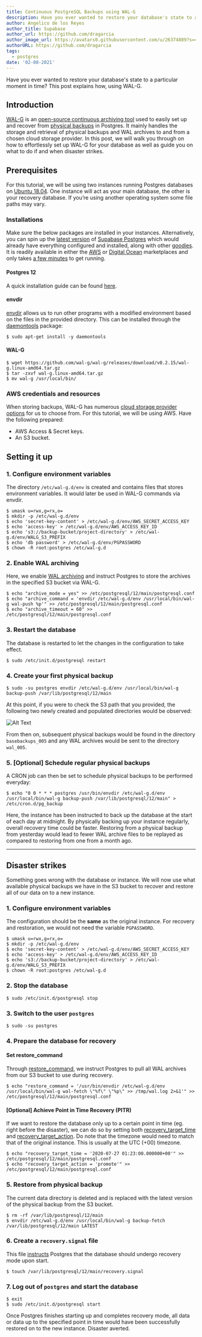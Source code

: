 ```yaml
---
title: Continuous PostgreSQL Backups using WAL-G
description: Have you ever wanted to restore your database's state to a particular moment in time? This post explains how, using WAL-G.
author: Angelico de los Reyes
author_title: Supabase
author_url: https://github.com/dragarcia
author_image_url: https://avatars0.githubusercontent.com/u/26374889?s=400&u=f5e35e9b47a50fa2b4d8c4bb96babd921071bcf1&v=4
authorURL: https://github.com/dragarcia
tags:
  - postgres
date: '02-08-2021'
---
```


Have you ever wanted to restore your database's state to a particular moment in time? This post explains how, using WAL-G.

<!--truncate-->

## Introduction

[WAL-G](https://github.com/wal-g/wal-g) is an [open-source continuous archiving tool](https://www.citusdata.com/blog/2017/08/18/introducing-wal-g-faster-restores-for-postgres/) used to easily set up and recover from [physical backups](https://supabase.io/blog/2020/07/17/postgresql-physical-logical-backups) in Postgres. It mainly handles the storage and retrieval of physical backups and WAL archives to and from a chosen cloud storage provider. In this post, we will walk you through on how to effortlessly set up WAL-G for your database as well as guide you on what to do if and when disaster strikes.

## Prerequisites

For this tutorial, we will be using two instances running Postgres databases on [Ubuntu 18.04](https://releases.ubuntu.com/18.04/). One instance will act as your main database, the other is your recovery database. If you’re using another operating system some file paths may vary.

### Installations

Make sure the below packages are installed in your instances. Alternatively, you can spin up the [latest version](https://github.com/supabase/postgres/releases/tag/v0.13.0) of [Supabase Postgres](https://github.com/supabase/postgres) which would already have everything configured and installed, along with other [goodies](https://github.com/supabase/postgres#features). It is readily available in either the [AWS](https://aws.amazon.com/marketplace/pp/B08915TCJ2?qid=1595854723755&sr=0-1&ref_=srh_res_product_title) or [Digital Ocean](https://marketplace.digitalocean.com/apps/supabase-postgres) marketplaces and only takes [a few minutes](https://supabase.io/docs/postgres/postgres-intro) to get running.

#### Postgres 12

A quick installation guide can be found [here](https://www.postgresql.org/download/linux/ubuntu/).

#### envdir

[envdir](http://manpages.ubuntu.com/manpages/bionic/man8/envdir.8.html) allows us to run other programs with a modified environment based on the files in the provided directory. This can be installed through the [daemontools](https://cr.yp.to/daemontools.html) package:

```shell
$ sudo apt-get install -y daemontools
```

#### WAL-G

```shell
$ wget https://github.com/wal-g/wal-g/releases/download/v0.2.15/wal-g.linux-amd64.tar.gz
$ tar -zxvf wal-g.linux-amd64.tar.gz
$ mv wal-g /usr/local/bin/
```

### AWS credentials and resources

When storing backups, WAL-G has numerous [cloud storage provider options](https://github.com/wal-g/wal-g#configuration) for us to choose from. For this tutorial, we will be using AWS. Have the following prepared:

- AWS Access & Secret keys.
- An S3 bucket.

## Setting it up

### 1. Configure environment variables

The directory `/etc/wal-g.d/env` is created and contains files that stores environment variables. It would later be used in WAL-G commands via envdir.

```shell
$ umask u=rwx,g=rx,o=
$ mkdir -p /etc/wal-g.d/env
$ echo 'secret-key-content' > /etc/wal-g.d/env/AWS_SECRET_ACCESS_KEY
$ echo 'access-key' > /etc/wal-g.d/env/AWS_ACCESS_KEY_ID
$ echo 's3://backup-bucket/project-directory' > /etc/wal-g.d/env/WALG_S3_PREFIX
$ echo 'db password' > /etc/wal-g.d/env/PGPASSWORD
$ chown -R root:postgres /etc/wal-g.d
```

### 2. Enable WAL archiving

Here, we enable [WAL archiving](https://www.postgresql.org/docs/12/continuous-archiving.html) and instruct Postgres to store the archives in the specified S3 bucket via WAL-G.

```shell
$ echo "archive_mode = yes" >> /etc/postgresql/12/main/postgresql.conf
$ echo "archive_command = 'envdir /etc/wal-g.d/env /usr/local/bin/wal-g wal-push %p'" >> /etc/postgresql/12/main/postgresql.conf
$ echo "archive_timeout = 60" >> /etc/postgresql/12/main/postgresql.conf
```

### 3. Restart the database

The database is restarted to let the changes in the configuration to take effect.

```shell
$ sudo /etc/init.d/postgresql restart
```

### 4. Create your first physical backup

```shell
$ sudo -su postgres envdir /etc/wal-g.d/env /usr/local/bin/wal-g backup-push /var/lib/postgresql/12/main
```

At this point, if you were to check the S3 path that you provided, the following two newly created and populated directories would be observed:

![Alt Text](https://dev-to-uploads.s3.amazonaws.com/i/lai1mxg62kffyd2khmtm.png)

From then on, subsequent physical backups would be found in the directory `basebackups_005` and any WAL archives would be sent to the directory `wal_005`.

### 5. [Optional] Schedule regular physical backups

A CRON job can then be set to schedule physical backups to be performed everyday:

```shell
$ echo "0 0 * * * postgres /usr/bin/envdir /etc/wal-g.d/env /usr/local/bin/wal-g backup-push /var/lib/postgresql/12/main" > /etc/cron.d/pg_backup
```

Here, the instance has been instructed to back up the database at the start of each day at midnight. By physically backing up your instance regularly, overall recovery time could be faster. Restoring from a physical backup from yesterday would lead to fewer WAL archive files to be replayed as compared to restoring from one from a month ago.

---

## Disaster strikes

Something goes wrong with the database or instance. We will now use what available physical backups we have in the S3 bucket to recover and restore all of our data on to a new instance.

### 1. Configure environment variables

The configuration should be the **same** as the original instance. For recovery and restoration, we would not need the variable `PGPASSWORD`.

```shell
$ umask u=rwx,g=rx,o=
$ mkdir -p /etc/wal-g.d/env
$ echo 'secret-key-content' > /etc/wal-g.d/env/AWS_SECRET_ACCESS_KEY
$ echo 'access-key' > /etc/wal-g.d/env/AWS_ACCESS_KEY_ID
$ echo 's3://backup-bucket/project-directory' > /etc/wal-g.d/env/WALG_S3_PREFIX
$ chown -R root:postgres /etc/wal-g.d
```

### 2. Stop the database

```shell
$ sudo /etc/init.d/postgresql stop
```

### 3. Switch to the user `postgres`

```shell
$ sudo -su postgres
```

### 4. Prepare the database for recovery

#### Set restore_command

Through [restore_command](https://www.postgresql.org/docs/12/continuous-archiving.html#:~:text=must%20specify%20is%20the%20restore_command,%20which%20tells%20PostgreSQL%20how%20to%20retrieve%20archived%20WAL%20file%20segments), we instruct Postgres to pull all WAL archives from our S3 bucket to use during recovery.

```shell
$ echo "restore_command = '/usr/bin/envdir /etc/wal-g.d/env /usr/local/bin/wal-g wal-fetch \"%f\" \"%p\" >> /tmp/wal.log 2>&1'" >> /etc/postgresql/12/main/postgresql.conf
```

#### [Optional] Achieve Point in Time Recovery (PITR)

If we want to restore the database only up to a certain point in time (eg. right before the disaster), we can do so by setting both [recovery_target_time](<https://www.postgresql.org/docs/12/runtime-config-wal.html#:~:text=recovery_target_time%20(timestamp)>) and [recovery_target_action](<https://www.postgresql.org/docs/12/runtime-config-wal.html#:~:text=recovery_target_action%20(enum)>). Do note that the timezone would need to match that of the original instance. This is usually at the UTC (+00) timezone.

```shell
$ echo "recovery_target_time = '2020-07-27 01:23:00.000000+00'" >> /etc/postgresql/12/main/postgresql.conf
$ echo "recovery_target_action = 'promote'" >> /etc/postgresql/12/main/postgresql.conf
```

### 5. Restore from physical backup

The current data directory is deleted and is replaced with the latest version of the physical backup from the S3 bucket.

```shell
$ rm -rf /var/lib/postgresql/12/main
$ envdir /etc/wal-g.d/env /usr/local/bin/wal-g backup-fetch /var/lib/postgresql/12/main LATEST
```

### 6. Create a `recovery.signal` file

This file [instructs](<https://www.postgresql.org/docs/12/continuous-archiving.html#:~:text=Set%20recovery%20configuration%20settings%20in%20postgresql.conf%20(see%20Section%2019.5.4)%20and%20create%20a%20file%20recovery.signal%20in%20the%20cluster%20data%20directory>) Postgres that the database should undergo recovery mode upon start.

```shell
$ touch /var/lib/postgresql/12/main/recovery.signal
```

### 7. Log out of `postgres` and start the database

```shell
$ exit
$ sudo /etc/init.d/postgresql start
```

Once Postgres finishes starting up and completes recovery mode, all data or data up to the specified point in time would have been successfully restored on to the new instance. Disaster averted.
